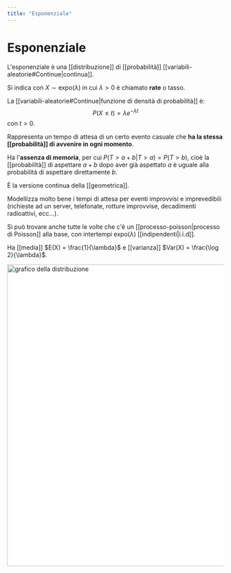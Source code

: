 ```yaml
---
title: "Esponenziale"
---
```

# Esponenziale
L'esponenziale è una [[distribuzione]] di [[probabilità]] [[variabili-aleatorie#Continue|continua]].

Si indica con $X \sim \mathrm{expo}(\lambda)$ in cui $\lambda > 0$ è chiamato **rate** o tasso.

La [[variabili-aleatorie#Continue|funzione di densità di probabilità]] è:
$$
P(X \le t) = \lambda e^{-\lambda t}
$$
con $t > 0$.

Rappresenta un tempo di attesa di un certo evento casuale che **ha la stessa [[probabilità]] di avvenire in ogni momento**.

Ha l'**assenza di memoria**, per cui $P(T > a + b | T > a) = P(T > b)$, cioè la [[probabilità]] di aspettare $a + b$ dopo aver già aspettato $a$ è uguale alla probabilità di aspettare direttamente $b$.

È la versione continua della [[geometrica]].

Modellizza molto bene i tempi di attesa per eventi improvvisi e imprevedibili (richieste ad un server, telefonate, rotture improvvise, decadimenti radioattivi, ecc...).

Si può trovare anche tutte le volte che c'è un [[processo-poisson|processo di Poisson]] alla base, con intertempi $\mathrm{expo}(\lambda)$ [[indipendenti|i.i.d]].

Ha [[media]] $E(X) = \frac{1}{\lambda}$ e [[varianza]] $Var(X) = \frac{\log 2}{\lambda}$.

<img src="https://upload.wikimedia.org/wikipedia/commons/e/ec/Exponential_pdf.svg" alt="grafico della distribuzione" width=700 style="background: white">
